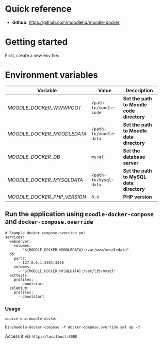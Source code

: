 # Quick reference
* **Github:**
https://github.com/moodlehq/moodle-docker

# Getting started
First, create a new env file:
# Environment variables

Variable | Value | Description
--- | --- | ---
*MOODLE_DOCKER_WWWROOT* | `/path-to/moodle-code` | **Set the path to Moodle code directory**
*MOODLE_DOCKER_MOODLEDATA* | `/path-to/moodle-data` | **Set the path to Moodle data directory**
*MOODLE_DOCKER_DB* | `mysql` | **Set the database server**
*MOODLE_DOCKER_MYSQLDATA* | `/path-to/mysql-data` | **Set the path to MySQL data directory**
*MOODLE_DOCKER_PHP_VERSION* | `8.4` | **PHP version**

## Run the application using `moodle-docker-compose` and `docker-compose.override`
```
# Example docker-compose.override.yml
services:
  webserver:
    volumes:
      - "${MOODLE_DOCKER_MOODLEDATA}:/var/www/moodledata"  
  db:
    ports:
      - 127.0.0.1:3384:3306
    volumes:
      - "${MOODLE_DOCKER_MYSQLDATA}:/var/lib/mysql"
  exttests:
    profiles:
      - donotstart
  selenium:
    profiles:
      - donotstart 
```
### Usage
```
source env.moodle-docker
```
```
bin/moodle-docker-compose -f docker-compose.override.yml up -d
```


Access it via `http://localhost:8080`
